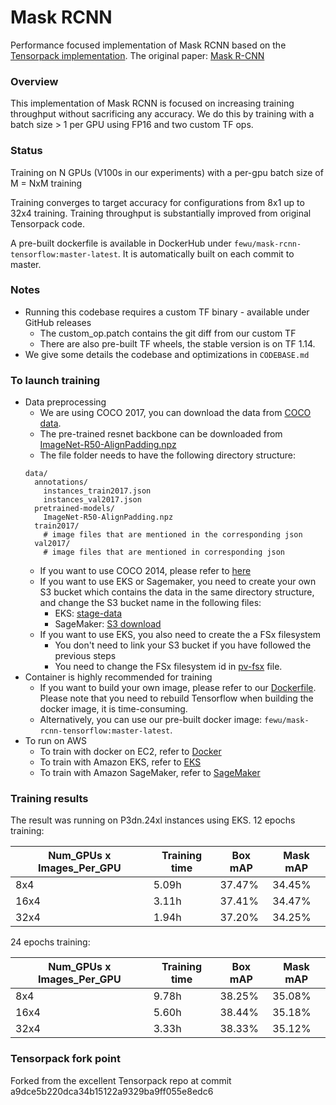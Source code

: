# Mask RCNN

Performance focused implementation of Mask RCNN based on the [Tensorpack implementation](https://github.com/tensorpack/tensorpack/tree/master/examples/FasterRCNN).
The original paper: [Mask R-CNN](https://arxiv.org/abs/1703.06870)
### Overview

This implementation of Mask RCNN is focused on increasing training throughput without sacrificing any accuracy. We do this by training with a batch size > 1 per GPU using FP16 and two custom TF ops.

### Status

Training on N GPUs (V100s in our experiments) with a per-gpu batch size of M = NxM training

Training converges to target accuracy for configurations from 8x1 up to 32x4 training. Training throughput is substantially improved from original Tensorpack code.

A pre-built dockerfile is available in DockerHub under `fewu/mask-rcnn-tensorflow:master-latest`. It is automatically built on each commit to master.

### Notes

- Running this codebase requires a custom TF binary - available under GitHub releases
  - The custom_op.patch contains the git diff from our custom TF
  - There are also pre-built TF wheels, the stable version is on TF 1.14.
- We give some details the codebase and optimizations in `CODEBASE.md`

### To launch training
- Data preprocessing
  - We are using COCO 2017, you can download the data from [COCO data](http://cocodataset.org/#download).
  - The pre-trained resnet backbone can be downloaded from [ImageNet-R50-AlignPadding.npz](http://models.tensorpack.com/FasterRCNN/ImageNet-R50-AlignPadding.npz)
  - The file folder needs to have the following directory structure:
  ```
  data/
    annotations/
      instances_train2017.json
      instances_val2017.json
    pretrained-models/
      ImageNet-R50-AlignPadding.npz
    train2017/
      # image files that are mentioned in the corresponding json
    val2017/
      # image files that are mentioned in corresponding json
  ```
  - If you want to use COCO 2014, please refer to [here](https://github.com/tensorpack/tensorpack/tree/master/examples/FasterRCNN)
  - If you want to use EKS or Sagemaker, you need to create your own S3 bucket which contains the data in the same directory structure, and change the S3 bucket name in the following files:
    - EKS: [stage-data](https://github.com/aws-samples/mask-rcnn-tensorflow/blob/master/infra/eks/fsx/stage-data.yaml)
    - SageMaker: [S3 download](https://github.com/aws-samples/mask-rcnn-tensorflow/blob/master/infra/sm/run_mpi.py#L122)
  - If you want to use EKS, you also need to create the a FSx filesystem
    - You don't need to link your S3 bucket if you have followed the previous steps
    - You need to change the FSx filesystem id in [pv-fsx](https://github.com/aws-samples/mask-rcnn-tensorflow/blob/master/infra/eks/fsx/pv-fsx.yaml) file.
- Container is highly recommended for training
  - If you want to build your own image, please refer to our [Dockerfile](https://github.com/aws-samples/mask-rcnn-tensorflow/blob/master/Dockerfile). Please note that you need to rebuild Tensorflow when building the docker image, it is time-consuming.
  - Alternatively, you can use our pre-built docker image: `fewu/mask-rcnn-tensorflow:master-latest`.
- To run on AWS
  - To train with docker on EC2, refer to [Docker](https://github.com/aws-samples/mask-rcnn-tensorflow/tree/master/infra/docker)
  - To train with Amazon EKS, refer to [EKS](https://github.com/aws-samples/mask-rcnn-tensorflow/tree/master/infra/eks)
  - To train with Amazon SageMaker, refer to [SageMaker](https://github.com/aws-samples/mask-rcnn-tensorflow/tree/master/infra/sm)

### Training results
The result was running on P3dn.24xl instances using EKS.
12 epochs training:

| Num_GPUs x Images_Per_GPU | Training time | Box mAP | Mask mAP |
| ------------- | ------------- | ------------- | ------------- |
| 8x4 | 5.09h | 37.47% | 34.45% |
| 16x4 | 3.11h | 37.41% | 34.47% |
| 32x4 | 1.94h | 37.20% | 34.25% |

24 epochs training:

| Num_GPUs x Images_Per_GPU | Training time | Box mAP | Mask mAP |
| ------------- | ------------- | ------------- | ------------- |
| 8x4 | 9.78h | 38.25% | 35.08% |
| 16x4 | 5.60h | 38.44% | 35.18% |
| 32x4 | 3.33h | 38.33% | 35.12% |

### Tensorpack fork point

Forked from the excellent Tensorpack repo at commit a9dce5b220dca34b15122a9329ba9ff055e8edc6
